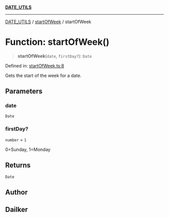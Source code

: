 [**DATE_UTILS**](../../README.md)

***

[DATE_UTILS](../../README.md) / [startOfWeek](../README.md) / startOfWeek

# Function: startOfWeek()

> **startOfWeek**(`date`, `firstDay?`): `Date`

Defined in: [startOfWeek.ts:8](https://github.com/dailker/everyutil/blob/88c583cdd8386be54599315f93f88880d20b94f3/src/date/startOfWeek.ts#L8)

Gets the start of the week for a date.

## Parameters

### date

`Date`

### firstDay?

`number` = `1`

0=Sunday, 1=Monday

## Returns

`Date`

## Author

## Dailker
